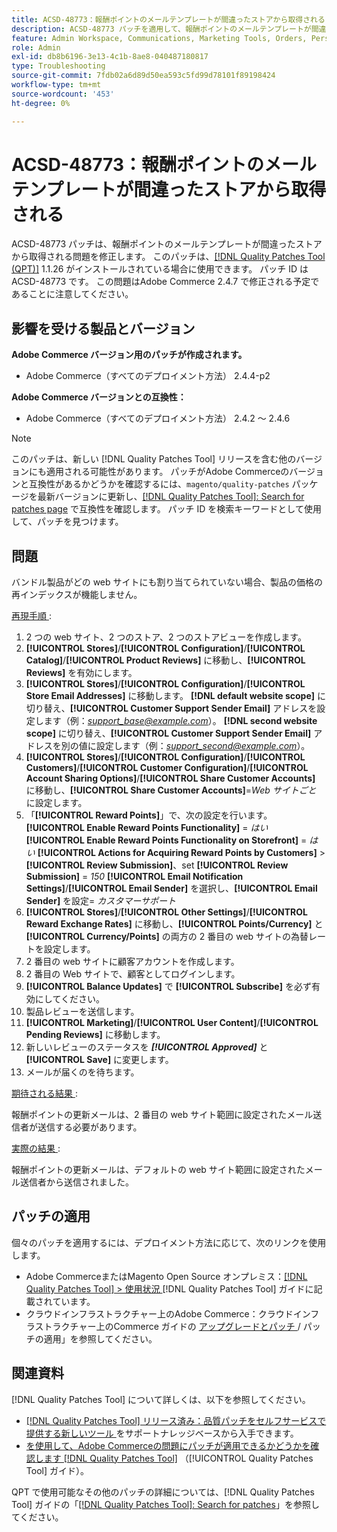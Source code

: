 ```yaml
---
title: ACSD-48773：報酬ポイントのメールテンプレートが間違ったストアから取得される
description: ACSD-48773 パッチを適用して、報酬ポイントのメールテンプレートが間違ったストアから取得されるAdobe Commerceの問題を修正してください。
feature: Admin Workspace, Communications, Marketing Tools, Orders, Personalization, Rewards
role: Admin
exl-id: db8b6196-3e13-4c1b-8ae8-040487180817
type: Troubleshooting
source-git-commit: 7fdb02a6d89d50ea593c5fd99d78101f89198424
workflow-type: tm+mt
source-wordcount: '453'
ht-degree: 0%

---
```


# ACSD-48773：報酬ポイントのメールテンプレートが間違ったストアから取得される

ACSD-48773 パッチは、報酬ポイントのメールテンプレートが間違ったストアから取得される問題を修正します。 このパッチは、[[!DNL Quality Patches Tool (QPT)]](https://experienceleague.adobe.com/en/docs/commerce-operations/tools/quality-patches-tool/quality-patches-tool-to-self-serve-quality-patches) 1.1.26 がインストールされている場合に使用できます。 パッチ ID は ACSD-48773 です。 この問題はAdobe Commerce 2.4.7 で修正される予定であることに注意してください。

## 影響を受ける製品とバージョン

**Adobe Commerce バージョン用のパッチが作成されます。**

* Adobe Commerce（すべてのデプロイメント方法） 2.4.4-p2

**Adobe Commerce バージョンとの互換性：**

* Adobe Commerce（すべてのデプロイメント方法） 2.4.2 ～ 2.4.6

>[!NOTE]
>
>このパッチは、新しい [!DNL Quality Patches Tool] リリースを含む他のバージョンにも適用される可能性があります。 パッチがAdobe Commerceのバージョンと互換性があるかどうかを確認するには、`magento/quality-patches` パッケージを最新バージョンに更新し、[[!DNL Quality Patches Tool]: Search for patches page](https://experienceleague.adobe.com/tools/commerce-quality-patches/index.html) で互換性を確認します。 パッチ ID を検索キーワードとして使用して、パッチを見つけます。

## 問題

バンドル製品がどの web サイトにも割り当てられていない場合、製品の価格の再インデックスが機能しません。

<u> 再現手順 </u>:

1. 2 つの web サイト、2 つのストア、2 つのストアビューを作成します。
1. **[!UICONTROL Stores]**/**[!UICONTROL Configuration]**/**[!UICONTROL Catalog]**/**[!UICONTROL Product Reviews]** に移動し、**[!UICONTROL Reviews]** を有効にします。
1. **[!UICONTROL Stores]**/**[!UICONTROL Configuration]**/**[!UICONTROL Store Email Addresses]** に移動します。
**[!DNL default website scope]** に切り替え、**[!UICONTROL Customer Support Sender Email]** アドレスを設定します（例：*support_base@example.com*）。
**[!DNL second website scope]** に切り替え、**[!UICONTROL Customer Support Sender Email]** アドレスを別の値に設定します（例：*support_second@example.com*）。
1. **[!UICONTROL Stores]**/**[!UICONTROL Configuration]**/**[!UICONTROL Customers]**/**[!UICONTROL Customer Configuration]**/**[!UICONTROL Account Sharing Options]**/**[!UICONTROL Share Customer Accounts]** に移動し、**[!UICONTROL Share Customer Accounts]**=*Web サイトごと* に設定します。
1. 「**[!UICONTROL Reward Points]**」で、次の設定を行います。
   **[!UICONTROL Enable Reward Points Functionality]** = *はい*
   **[!UICONTROL Enable Reward Points Functionality on Storefront]** = *はい*
   **[!UICONTROL Actions for Acquiring Reward Points by Customers]** > **[!UICONTROL Review Submission]**、set **[!UICONTROL Review Submission]** = *150*
   **[!UICONTROL Email Notification Settings]**/**[!UICONTROL Email Sender]** を選択し、**[!UICONTROL Email Sender]** を設定= *カスタマーサポート*
1. **[!UICONTROL Stores]**/**[!UICONTROL Other Settings]**/**[!UICONTROL Reward Exchange Rates]** に移動し、**[!UICONTROL Points/Currency]** と **[!UICONTROL Currency/Points]** の両方の 2 番目の web サイトの為替レートを設定します。
1. 2 番目の web サイトに顧客アカウントを作成します。
1. 2 番目の Web サイトで、顧客としてログインします。
1. **[!UICONTROL Balance Updates]** で **[!UICONTROL Subscribe]** を必ず有効にしてください。
1. 製品レビューを送信します。
1. **[!UICONTROL Marketing]**/**[!UICONTROL User Content]**/**[!UICONTROL Pending Reviews]** に移動します。
1. 新しいレビューのステータスを ***[!UICONTROL Approved]*** と **[!UICONTROL Save]** に変更します。
1. メールが届くのを待ちます。

<u> 期待される結果 </u>:

報酬ポイントの更新メールは、2 番目の web サイト範囲に設定されたメール送信者が送信する必要があります。

<u> 実際の結果 </u>:

報酬ポイントの更新メールは、デフォルトの web サイト範囲に設定されたメール送信者から送信されました。

## パッチの適用

個々のパッチを適用するには、デプロイメント方法に応じて、次のリンクを使用します。

* Adobe CommerceまたはMagento Open Source オンプレミス：[[!DNL Quality Patches Tool] > 使用状況 ](/help/tools/quality-patches-tool/usage.md)[!DNL Quality Patches Tool] ガイドに記載されています。
* クラウドインフラストラクチャー上のAdobe Commerce：クラウドインフラストラクチャー上のCommerce ガイドの [ アップグレードとパッチ ](https://experienceleague.adobe.com/docs/commerce-cloud-service/user-guide/develop/upgrade/apply-patches.html)/ パッチの適用」を参照してください。

## 関連資料

[!DNL Quality Patches Tool] について詳しくは、以下を参照してください。

* [[!DNL Quality Patches Tool]  リリース済み：品質パッチをセルフサービスで提供する新しいツール ](https://experienceleague.adobe.com/en/docs/commerce-operations/tools/quality-patches-tool/quality-patches-tool-to-self-serve-quality-patches) をサポートナレッジベースから入手できます。
* [ を使用して、Adobe Commerceの問題にパッチが適用できるかどうかを確認します  [!DNL Quality Patches Tool]](/help/tools/quality-patches-tool/patches-available-in-qpt/check-patch-for-magento-issue-with-magento-quality-patches.md) （[!UICONTROL Quality Patches Tool] ガイド）。


QPT で使用可能なその他のパッチの詳細については、[!DNL Quality Patches Tool] ガイドの「[[!DNL Quality Patches Tool]: Search for patches](https://experienceleague.adobe.com/tools/commerce-quality-patches/index.html)」を参照してください。
